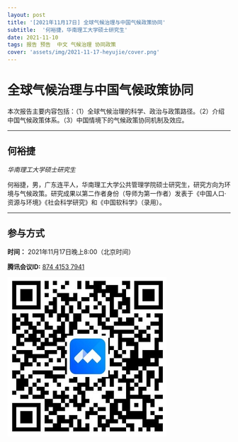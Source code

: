 ```yaml
---
layout: post
title: '[2021年11月17日] 全球气候治理与中国气候政策协同'
subtitle:  '何裕捷，华南理工大学硕士研究生'
date: 2021-11-10
tags: 报告 预告  中文 气候治理 协同政策
cover: 'assets/img/2021-11-17-heyujie/cover.png'
---
```


# 全球气候治理与中国气候政策协同

本次报告主要内容包括：（1）全球气候治理的科学、政治与政策路径。（2）介绍中国气候政策体系。（3）中国情境下的气候政策协同机制及效应。

----------

## 何裕捷

*华南理工大学硕士研究生*

何裕捷，男，广东连平人，华南理工大学公共管理学院硕士研究生，研究方向为环境与气候政策。研究成果以第二作者身份（导师为第一作者）发表于《中国人口·资源与环境》《社会科学研究》和《中国软科学》（录用）。

-----------

##  参与方式

 **时间：** 2021年11月17日晚上8:00（北京时间）

 **腾讯会议ID:** [874 4153 7941](https://meeting.tencent.com/s/UIeb8Y3Vky8l)

 ![meeting link](/assets/img/2021-04-28-changdongfeng/link.jpeg)